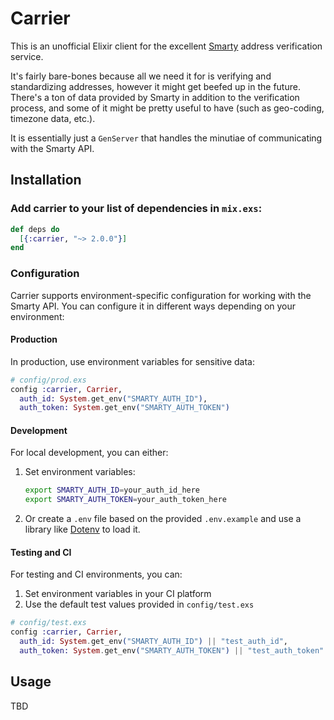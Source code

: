 # Carrier

This is an unofficial Elixir client for the excellent
[Smarty](https://smarty.com/) address verification service.

It's fairly bare-bones because all we need it for is verifying and standardizing
addresses, however it might get beefed up in the future. There's a ton of data
provided by Smarty in addition to the verification process, and some of
it might be pretty useful to have (such as geo-coding, timezone data, etc.).

It is essentially just a `GenServer` that handles the minutiae of communicating
with the Smarty API.

## Installation

### Add carrier to your list of dependencies in `mix.exs`:

```elixir
def deps do
  [{:carrier, "~> 2.0.0"}]
end
```

### Configuration

Carrier supports environment-specific configuration for working with the Smarty API. You can configure it in different ways depending on your environment:

#### Production

In production, use environment variables for sensitive data:

```elixir
# config/prod.exs
config :carrier, Carrier,
  auth_id: System.get_env("SMARTY_AUTH_ID"),
  auth_token: System.get_env("SMARTY_AUTH_TOKEN")
```

#### Development

For local development, you can either:

1. Set environment variables:
   ```bash
   export SMARTY_AUTH_ID=your_auth_id_here
   export SMARTY_AUTH_TOKEN=your_auth_token_here
   ```

2. Or create a `.env` file based on the provided `.env.example` and use a library like [Dotenv](https://github.com/avdi/dotenv_elixir) to load it.

#### Testing and CI

For testing and CI environments, you can:

1. Set environment variables in your CI platform
2. Use the default test values provided in `config/test.exs`

```elixir
# config/test.exs
config :carrier, Carrier,
  auth_id: System.get_env("SMARTY_AUTH_ID") || "test_auth_id",
  auth_token: System.get_env("SMARTY_AUTH_TOKEN") || "test_auth_token"
```

## Usage

TBD
